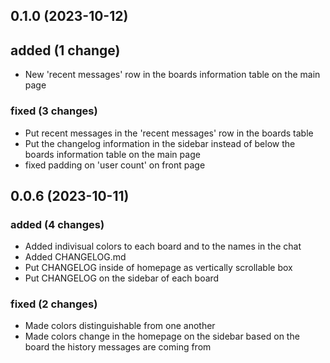 ## 0.1.0 (2023-10-12)

## added (1 change)

- New 'recent messages' row in the boards information table on the main page


### fixed (3 changes)

- Put recent messages in the 'recent messages' row in the boards table
- Put the changelog information in the sidebar instead of below the boards information table on the main page
- fixed padding on 'user count' on front page

## 0.0.6 (2023-10-11)

### added (4 changes)

- Added indivisual colors to each board and to the names in the chat
- Added CHANGELOG.md
- Put CHANGELOG inside of homepage as vertically scrollable box
- Put CHANGELOG on the sidebar of each board

### fixed (2 changes)

- Made colors distinguishable from one another
- Made colors change in the homepage on the sidebar based on the board the history messages are coming from
